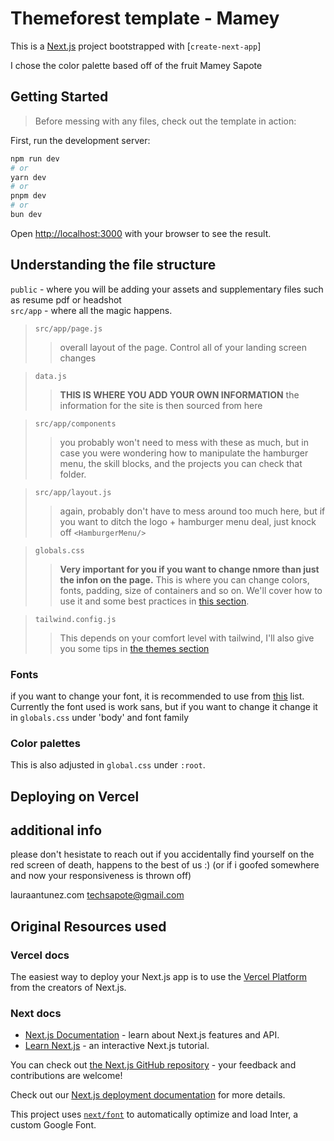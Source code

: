 

# Themeforest template - Mamey

This is a [Next.js](https://nextjs.org/) project bootstrapped with [`create-next-app`]

I chose the color palette based off of the fruit Mamey Sapote
    


## Getting Started
> Before messing with any files, check out the template in action:



First, run the development server:

```sh
npm run dev
# or
yarn dev
# or
pnpm dev
# or
bun dev
```



Open [http://localhost:3000](http://localhost:3000) with your browser to see the result.

<!-- You can start editing the page by modifying `app/page.js`. The page auto-updates as you edit the file. -->

## Understanding the file structure 

`public` - where you will be adding your assets and supplementary files such as resume pdf or headshot\
`src/app` - where all the magic happens.
>`src/app/page.js`
>> overall layout of the page. Control all of your landing screen changes

>`data.js`
>> **THIS IS WHERE YOU ADD YOUR OWN INFORMATION**  the information for the site is then sourced from here 

>`src/app/components` 
>> you probably won't need to mess with these as much, but in case you were wondering how to manipulate the hamburger menu, the skill blocks, and the projects you can check that folder. 


>`src/app/layout.js`
>>again, probably don't have to mess around too much here, but if you want to ditch the logo + hamburger menu deal, just knock off `<HamburgerMenu/>`

>`globals.css`
>> **Very important for you if you want to change nmore than just the infon on the page.** This is where you can change colors, fonts, padding, size of containers and so on. We'll cover how to use it and some best practices in [this section](#how-to-use-and-make-it-your-own).


>`tailwind.config.js`
>> This depends on your comfort level with tailwind, I'll also give you some tips in [the themes section](#themes)
``
``



### Fonts
if you want to change your font, it is recommended to use from [this](https://fonts.google.com/variablefonts) list. Currently the font used is work sans, but if you want to change it change it in `globals.css` under 'body' and font family


### Color palettes
This is also adjusted in `global.css` under `:root`.



## Deploying on Vercel

## additional info
please don't hesistate to reach out if you accidentally find yourself on the red screen of death, happens to the best of us :) 
(or if i goofed somewhere and now your responsiveness is thrown off)

lauraantunez.com
techsapote@gmail.com



## Original Resources used

### Vercel docs

The easiest way to deploy your Next.js app is to use the [Vercel Platform](https://vercel.com/new?utm_medium=default-template&filter=next.js&utm_source=create-next-app&utm_campaign=create-next-app-readme) from the creators of Next.js.

### Next docs

- [Next.js Documentation](https://nextjs.org/docs) - learn about Next.js features and API.
- [Learn Next.js](https://nextjs.org/learn) - an interactive Next.js tutorial.

You can check out [the Next.js GitHub repository](https://github.com/vercel/next.js/) - your feedback and contributions are welcome!

Check out our [Next.js deployment documentation](https://nextjs.org/docs/deployment) for more details.


This project uses [`next/font`](https://nextjs.org/docs/basic-features/font-optimization) to automatically optimize and load Inter, a custom Google Font.
